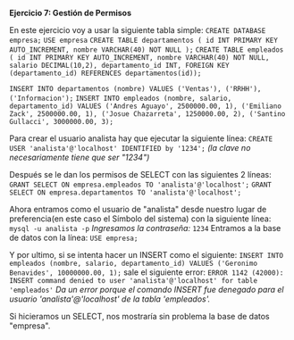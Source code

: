 **Ejercicio 7: Gestión de Permisos**

En este ejercicio voy a usar la siguiente tabla simple:
`CREATE DATABASE empresa;`
`USE empresa`
`CREATE TABLE departamentos ( id INT PRIMARY KEY AUTO_INCREMENT, nombre VARCHAR(40) NOT NULL );`
`CREATE TABLE empleados ( id INT PRIMARY KEY AUTO_INCREMENT, nombre VARCHAR(40) NOT NULL, salario DECIMAL(10,2), departamento_id INT, FOREIGN KEY (departamento_id) REFERENCES departamentos(id));`

`INSERT INTO departamentos (nombre) VALUES ('Ventas'), ('RRHH'), ('Informacion');`
`INSERT INTO empleados (nombre, salario, departamento_id) VALUES ('Andres Aguayo', 2500000.00, 1), ('Emiliano Zack', 2500000.00, 1), ('Josue Chazarreta', 1250000.00, 2), ('Santino Gullacci', 3000000.00, 3);`


Para crear el usuario analista hay que ejecutar la siguiente línea:
`CREATE USER 'analista'@'localhost' IDENTIFIED by '1234';`
*(la clave no necesariamente tiene que ser "1234")*

Después se le dan los permisos de SELECT con las siguientes 2 líneas:
`GRANT SELECT ON empresa.empleados TO 'analista'@'localhost';`
`GRANT SELECT ON empresa.departamentos TO 'analista'@'localhost';`

Ahora entramos como el usuario de "analista" desde nuestro lugar de preferencia(en este caso el Símbolo del sistema) con la siguiente línea:
`mysql -u analista -p`
*Ingresamos la contraseña:* `1234`
Entramos a la base de datos con la línea:
`USE empresa;`

Y por ultimo, si se intenta hacer un INSERT como el siguiente:
`INSERT INTO empleados (nombre, salario, departamento_id) VALUES ('Geronimo Benavides', 10000000.00, 1);`
sale el siguiente error:
`ERROR 1142 (42000): INSERT command denied to user 'analista'@'localhost' for table 'empleados'`
*Da un error porque el comando INSERT fue denegado para el usuario 'analista'@'localhost' de la tabla 'empleados'.*

Si hicieramos un SELECT, nos mostraría sin problema la base de datos "empresa".
